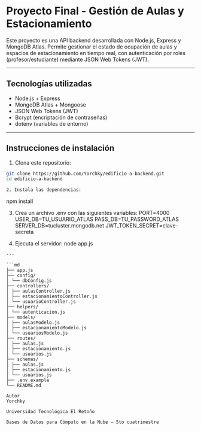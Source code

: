 # Proyecto Final - Gestión de Aulas y Estacionamiento

Este proyecto es una API backend desarrollada con Node.js, Express y MongoDB Atlas. Permite gestionar el estado de ocupación de aulas y espacios de estacionamiento en tiempo real, con autenticación por roles (profesor/estudiante) mediante JSON Web Tokens (JWT).

---
## Tecnologías utilizadas

- Node.js + Express
- MongoDB Atlas + Mongoose
- JSON Web Tokens (JWT)
- Bcrypt (encriptación de contraseñas)
- dotenv (variables de entorno)
---

## Instrucciones de instalación

1. Clona este repositorio:
```bash
git clone https://github.com/Yorchky/edificio-a-backend.git
cd edificio-a-backend

2. Instala las dependencias:
```
npm install

3. Crea un archivo .env con las siguientes variables:
PORT=4000
USER_DB=TU_USUARIO_ATLAS
PASS_DB=TU_PASSWORD_ATLAS
SERVER_DB=tucluster.mongodb.net
JWT_TOKEN_SECRET=clave-secreta

4. Ejecuta el servidor:
node app.js
```
---

```md
├── app.js
├── config/
│ └── dbConfig.js
├── controllers/
│ ├── aulasController.js
│ ├── estacionamientoController.js
│ └── usuarioController.js
├── helpers/
│ └── autenticacion.js
├── models/
│ ├── aulasModelo.js
│ ├── estacionamientoModelo.js
│ └── usuariosModelo.js
├── routes/
│ ├── aulas.js
│ ├── estacionamiento.js
│ └── usuarios.js
├── schemas/
│ ├── aulas.js
│ ├── estacionamiento.js
│ └── usuarios.js
├── .env.example
└── README.md

Autor
Yorchky

Universidad Tecnológica El Retoño

Bases de Datos para Cómputo en la Nube – 5to cuatrimestre

